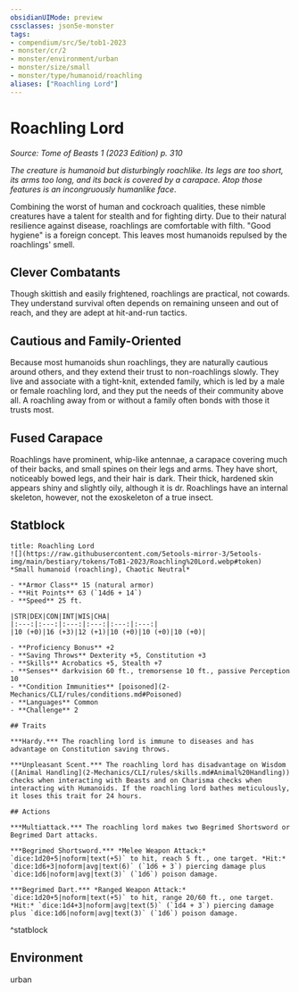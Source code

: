 ```yaml
---
obsidianUIMode: preview
cssclasses: json5e-monster
tags:
- compendium/src/5e/tob1-2023
- monster/cr/2
- monster/environment/urban
- monster/size/small
- monster/type/humanoid/roachling
aliases: ["Roachling Lord"]
---
```

# Roachling Lord
*Source: Tome of Beasts 1 (2023 Edition) p. 310*  

*The creature is humanoid but disturbingly roachlike. Its legs are too short, its arms too long, and its back is covered by a carapace. Atop those features is an incongruously humanlike face*.

Combining the worst of human and cockroach qualities, these nimble creatures have a talent for stealth and for fighting dirty. Due to their natural resilience against disease, roachlings are comfortable with filth. "Good hygiene" is a foreign concept. This leaves most humanoids repulsed by the roachlings' smell.

## Clever Combatants

Though skittish and easily frightened, roachlings are practical, not cowards. They understand survival often depends on remaining unseen and out of reach, and they are adept at hit-and-run tactics.

## Cautious and Family-Oriented

Because most humanoids shun roachlings, they are naturally cautious around others, and they extend their trust to non-roachlings slowly. They live and associate with a tight-knit, extended family, which is led by a male or female roachling lord, and they put the needs of their community above all. A roachling away from or without a family often bonds with those it trusts most.

## Fused Carapace

Roachlings have prominent, whip-like antennae, a carapace covering much of their backs, and small spines on their legs and arms. They have short, noticeably bowed legs, and their hair is dark. Their thick, hardened skin appears shiny and slightly oily, although it is dr. Roachlings have an internal skeleton, however, not the exoskeleton of a true insect.

## Statblock

```ad-statblock
title: Roachling Lord
![](https://raw.githubusercontent.com/5etools-mirror-3/5etools-img/main/bestiary/tokens/ToB1-2023/Roachling%20Lord.webp#token)
*Small humanoid (roachling), Chaotic Neutral*

- **Armor Class** 15 (natural armor)
- **Hit Points** 63 (`14d6 + 14`)
- **Speed** 25 ft.

|STR|DEX|CON|INT|WIS|CHA|
|:---:|:---:|:---:|:---:|:---:|:---:|
|10 (+0)|16 (+3)|12 (+1)|10 (+0)|10 (+0)|10 (+0)|

- **Proficiency Bonus** +2
- **Saving Throws** Dexterity +5, Constitution +3
- **Skills** Acrobatics +5, Stealth +7
- **Senses** darkvision 60 ft., tremorsense 10 ft., passive Perception 10
- **Condition Immunities** [poisoned](2-Mechanics/CLI/rules/conditions.md#Poisoned)
- **Languages** Common
- **Challenge** 2

## Traits

***Hardy.*** The roachling lord is immune to diseases and has advantage on Constitution saving throws.

***Unpleasant Scent.*** The roachling lord has disadvantage on Wisdom ([Animal Handling](2-Mechanics/CLI/rules/skills.md#Animal%20Handling)) checks when interacting with Beasts and on Charisma checks when interacting with Humanoids. If the roachling lord bathes meticulously, it loses this trait for 24 hours.

## Actions

***Multiattack.*** The roachling lord makes two Begrimed Shortsword or Begrimed Dart attacks.

***Begrimed Shortsword.*** *Melee Weapon Attack:* `dice:1d20+5|noform|text(+5)` to hit, reach 5 ft., one target. *Hit:* `dice:1d6+3|noform|avg|text(6)` (`1d6 + 3`) piercing damage plus `dice:1d6|noform|avg|text(3)` (`1d6`) poison damage.

***Begrimed Dart.*** *Ranged Weapon Attack:* `dice:1d20+5|noform|text(+5)` to hit, range 20/60 ft., one target. *Hit:* `dice:1d4+3|noform|avg|text(5)` (`1d4 + 3`) piercing damage plus `dice:1d6|noform|avg|text(3)` (`1d6`) poison damage.
```
^statblock

## Environment

urban